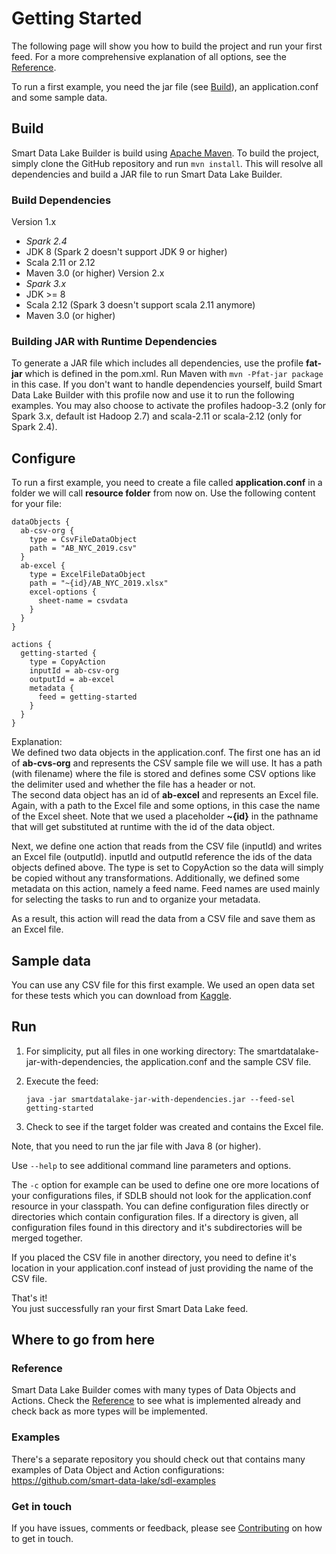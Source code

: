 # Getting Started

The following page will show you how to build the project and run your first feed. 
For a more comprehensive explanation of all options, see the [Reference](Reference.md). 

To run a first example, you need the jar file (see [Build](#Build)), an application.conf and some sample data. 

## Build
Smart Data Lake Builder is build using [Apache Maven](https://maven.apache.org/). 
To build the project, simply clone the GitHub repository and run `mvn install`.
This will resolve all dependencies and build a JAR file to run Smart Data Lake Builder. 

### Build Dependencies
Version 1.x
- *Spark 2.4*
- JDK 8 (Spark 2 doesn't support JDK 9 or higher)
- Scala 2.11 or 2.12
- Maven 3.0 (or higher)
Version 2.x
- *Spark 3.x*
- JDK >= 8
- Scala 2.12 (Spark 3 doesn't support scala 2.11 anymore)
- Maven 3.0 (or higher)

### Building JAR with Runtime Dependencies
To generate a JAR file which includes all dependencies, use the profile **fat-jar** which is defined in the pom.xml. Run Maven with `mvn -Pfat-jar package` in this case.
If you don't want to handle dependencies yourself, build Smart Data Lake Builder with this profile now and use it to run the following examples.
You may also choose to activate the profiles hadoop-3.2 (only for Spark 3.x, default ist Hadoop 2.7) and scala-2.11 or scala-2.12 (only for Spark 2.4).

## Configure
To run a first example, you need to create a file called **application.conf** in a folder we will call **resource folder** from now on.
Use the following content for your file:

```
dataObjects { 
  ab-csv-org {
    type = CsvFileDataObject
    path = "AB_NYC_2019.csv"
  }
  ab-excel {
    type = ExcelFileDataObject
    path = "~{id}/AB_NYC_2019.xlsx"
    excel-options {
      sheet-name = csvdata
    }
  }
}

actions {
  getting-started {
    type = CopyAction
    inputId = ab-csv-org
    outputId = ab-excel
    metadata {
      feed = getting-started
    }  
  }
}
```

Explanation:  
We defined two data objects in the application.conf.
The first one has an id of **ab-cvs-org** and represents the CSV sample file we will use. 
It has a path (with filename) where the file is stored and defines some CSV options like the delimiter used and whether the file has a header or not.  
The second data object has an id of **ab-excel** and represents an Excel file.
Again, with a path to the Excel file and some options, in this case the name of the Excel sheet.
Note that we used a placeholder **~{id}** in the pathname that will get substituted at runtime with the id of the data object.

Next, we define one action that reads from the CSV file (inputId) and writes an Excel file (outputId). 
inputId and outputId reference the ids of the data objects defined above. 
The type is set to CopyAction so the data will simply be copied without any transformations. 
Additionally, we defined some metadata on this action, namely a feed name. 
Feed names are used mainly for selecting the tasks to run and to organize your metadata.

As a result, this action will read the data from a CSV file and save them as an Excel file.  

## Sample data
You can use any CSV file for this first example. 
We used an open data set for these tests which you can download from [Kaggle](https://www.kaggle.com/dgomonov/new-york-city-airbnb-open-data).

## Run
1. For simplicity, put all files in one working directory: The smartdatalake-jar-with-dependencies, the application.conf and the sample CSV file.
1. Execute the feed: 
    
    `java -jar smartdatalake-jar-with-dependencies.jar --feed-sel getting-started`
   
1. Check to see if the target folder was created and contains the Excel file.   

Note, that you need to run the jar file with Java 8 (or higher). 
   
Use `--help` to see additional command line parameters and options.

The `-c` option for example can be used to define one ore more locations of your configurations files, if SDLB should not look for the application.conf resource in your classpath.
You can define configuration files directly or directories which contain configuration files.
If a directory is given, all configuration files found in this directory and it's subdirectories will be merged together.   

If you placed the CSV file in another directory, you need to define it's location in your application.conf instead of just providing the name of the CSV file.

That's it!   
You just successfully ran your first Smart Data Lake feed.

## Where to go from here
### Reference
Smart Data Lake Builder comes with many types of Data Objects and Actions.
Check the [Reference](Reference.md) to see what is implemented already and check back as more types will be implemented.

### Examples
There's a separate repository you should check out that contains many examples of Data Object and Action configurations:  
https://github.com/smart-data-lake/sdl-examples

### Get in touch
If you have issues, comments or feedback, please see [Contributing](Contribute.md) on how to get in touch.

